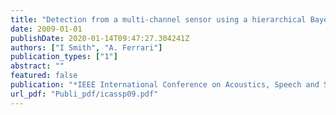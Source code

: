 ```yaml
---
title: "Detection from a multi-channel sensor using a hierarchical Bayesian model"
date: 2009-01-01
publishDate: 2020-01-14T09:47:27.304241Z
authors: ["I Smith", "A. Ferrari"]
publication_types: ["1"]
abstract: ""
featured: false
publication: "*IEEE International Conference on Acoustics, Speech and Signal Processing (ICASSP)*"
url_pdf: "Publi_pdf/icassp09.pdf"
---
```


